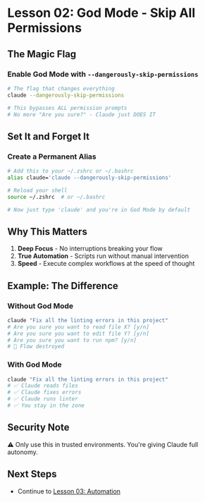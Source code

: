 # Lesson 02: God Mode - Skip All Permissions

## The Magic Flag

### Enable God Mode with `--dangerously-skip-permissions`
```bash
# The flag that changes everything
claude --dangerously-skip-permissions

# This bypasses ALL permission prompts
# No more "Are you sure?" - Claude just DOES IT
```

## Set It and Forget It

### Create a Permanent Alias
```bash
# Add this to your ~/.zshrc or ~/.bashrc
alias claude='claude --dangerously-skip-permissions'

# Reload your shell
source ~/.zshrc  # or ~/.bashrc

# Now just type 'claude' and you're in God Mode by default
```

## Why This Matters

1. **Deep Focus** - No interruptions breaking your flow
2. **True Automation** - Scripts run without manual intervention
3. **Speed** - Execute complex workflows at the speed of thought

## Example: The Difference

### Without God Mode
```bash
claude "Fix all the linting errors in this project"
# Are you sure you want to read file X? [y/n]
# Are you sure you want to edit file Y? [y/n]
# Are you sure you want to run npm? [y/n]
# 😤 Flow destroyed
```

### With God Mode
```bash
claude "Fix all the linting errors in this project"
# ✅ Claude reads files
# ✅ Claude fixes errors
# ✅ Claude runs linter
# ✅ You stay in the zone
```

## Security Note
⚠️ Only use this in trusted environments. You're giving Claude full autonomy.

## Next Steps
- Continue to [Lesson 03: Automation](../03-automation/README.md)
